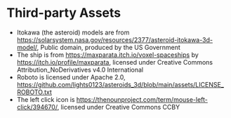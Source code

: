 # Third-party Assets

- Itokawa (the asteroid) models are from https://solarsystem.nasa.gov/resources/2377/asteroid-itokawa-3d-model/, Public domain, produced by the US Government
- The ship is from https://maxparata.itch.io/voxel-spaceships by https://itch.io/profile/maxparata, licensed under Creative Commons Attribution_NoDerivatives v4.0 International
- Roboto is licensed under Apache 2.0, https://github.com/lights0123/asteroids_3d/blob/main/assets/LICENSE_ROBOTO.txt
- The left click icon is https://thenounproject.com/term/mouse-left-click/394670/, licensed under Creative Commons CCBY
